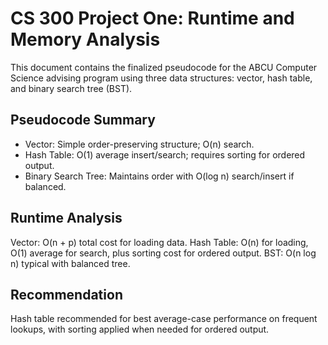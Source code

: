 # CS 300 Project One: Runtime and Memory Analysis

This document contains the finalized pseudocode for the ABCU Computer Science advising program using three data structures: vector, hash table, and binary search tree (BST).

## Pseudocode Summary
- Vector: Simple order-preserving structure; O(n) search.
- Hash Table: O(1) average insert/search; requires sorting for ordered output.
- Binary Search Tree: Maintains order with O(log n) search/insert if balanced.

## Runtime Analysis
Vector: O(n + p) total cost for loading data.
Hash Table: O(n) for loading, O(1) average for search, plus sorting cost for ordered output.
BST: O(n log n) typical with balanced tree.

## Recommendation
Hash table recommended for best average-case performance on frequent lookups, with sorting applied when needed for ordered output.
